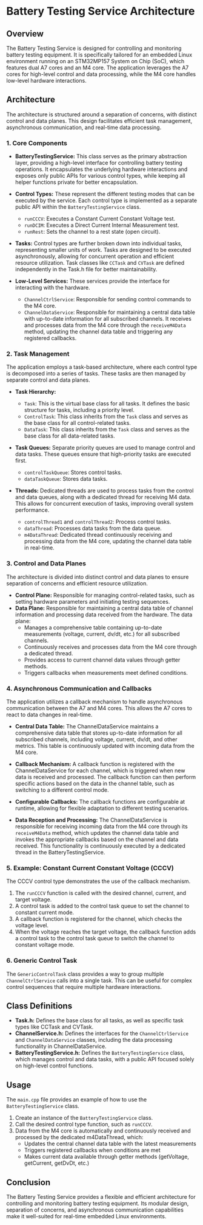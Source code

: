 # Battery Testing Service Architecture

## Overview

The Battery Testing Service is designed for controlling and monitoring battery testing equipment. It is specifically tailored for an embedded Linux environment running on an STM32MP157 System on Chip (SoC), which features dual A7 cores and an M4 core. The application leverages the A7 cores for high-level control and data processing, while the M4 core handles low-level hardware interactions.

## Architecture

The architecture is structured around a separation of concerns, with distinct control and data planes. This design facilitates efficient task management, asynchronous communication, and real-time data processing.

### 1. Core Components

*   **BatteryTestingService:** This class serves as the primary abstraction layer, providing a high-level interface for controlling battery testing operations. It encapsulates the underlying hardware interactions and exposes only public APIs for various control types, while keeping all helper functions private for better encapsulation.

*   **Control Types:** These represent the different testing modes that can be executed by the service. Each control type is implemented as a separate public API within the `BatteryTestingService` class.
    *   `runCCCV`: Executes a Constant Current Constant Voltage test.
    *   `runDCIM`: Executes a Direct Current Internal Measurement test.
    *   `runRest`: Sets the channel to a rest state (open circuit).

*   **Tasks:** Control types are further broken down into individual tasks, representing smaller units of work. Tasks are designed to be executed asynchronously, allowing for concurrent operation and efficient resource utilization. Task classes like `CCTask` and `CVTask` are defined independently in the Task.h file for better maintainability.

*   **Low-Level Services:** These services provide the interface for interacting with the hardware.
    *   `ChannelCtrlService`: Responsible for sending control commands to the M4 core.
    *   `ChannelDataService`: Responsible for maintaining a central data table with up-to-date information for all subscribed channels. It receives and processes data from the M4 core through the `receiveM4Data` method, updating the channel data table and triggering any registered callbacks.

### 2. Task Management

The application employs a task-based architecture, where each control type is decomposed into a series of tasks. These tasks are then managed by separate control and data planes.

*   **Task Hierarchy:**
    *   `Task`: This is the virtual base class for all tasks. It defines the basic structure for tasks, including a priority level.
    *   `ControlTask`: This class inherits from the `Task` class and serves as the base class for all control-related tasks.
    *   `DataTask`: This class inherits from the `Task` class and serves as the base class for all data-related tasks.

*   **Task Queues:** Separate priority queues are used to manage control and data tasks. These queues ensure that high-priority tasks are executed first.
    *   `controlTaskQueue`: Stores control tasks.
    *   `dataTaskQueue`: Stores data tasks.

*   **Threads:** Dedicated threads are used to process tasks from the control and data queues, along with a dedicated thread for receiving M4 data. This allows for concurrent execution of tasks, improving overall system performance.
    *   `controlThread1` and `controlThread2`: Process control tasks.
    *   `dataThread`: Processes data tasks from the data queue.
    *   `m4DataThread`: Dedicated thread continuously receiving and processing data from the M4 core, updating the channel data table in real-time.

### 3. Control and Data Planes

The architecture is divided into distinct control and data planes to ensure separation of concerns and efficient resource utilization.

*   **Control Plane:** Responsible for managing control-related tasks, such as setting hardware parameters and initiating testing sequences.
*   **Data Plane:** Responsible for maintaining a central data table of channel information and processing data received from the hardware. The data plane:
    * Manages a comprehensive table containing up-to-date measurements (voltage, current, dv/dt, etc.) for all subscribed channels.
    * Continuously receives and processes data from the M4 core through a dedicated thread.
    * Provides access to current channel data values through getter methods.
    * Triggers callbacks when measurements meet defined conditions.

### 4. Asynchronous Communication and Callbacks

The application utilizes a callback mechanism to handle asynchronous communication between the A7 and M4 cores. This allows the A7 cores to react to data changes in real-time.

*   **Central Data Table:** The ChannelDataService maintains a comprehensive data table that stores up-to-date information for all subscribed channels, including voltage, current, dv/dt, and other metrics. This table is continuously updated with incoming data from the M4 core.

*   **Callback Mechanism:** A callback function is registered with the ChannelDataService for each channel, which is triggered when new data is received and processed. The callback function can then perform specific actions based on the data in the channel table, such as switching to a different control mode.

*   **Configurable Callbacks:** The callback functions are configurable at runtime, allowing for flexible adaptation to different testing scenarios.

*   **Data Reception and Processing:** The ChannelDataService is responsible for receiving incoming data from the M4 core through its `receiveM4Data` method, which updates the channel data table and invokes the appropriate callbacks based on the channel and data received. This functionality is continuously executed by a dedicated thread in the BatteryTestingService.

### 5. Example: Constant Current Constant Voltage (CCCV)

The CCCV control type demonstrates the use of the callback mechanism.

1.  The `runCCCV` function is called with the desired channel, current, and target voltage.
2.  A control task is added to the control task queue to set the channel to constant current mode.
3.  A callback function is registered for the channel, which checks the voltage level.
4.  When the voltage reaches the target voltage, the callback function adds a control task to the control task queue to switch the channel to constant voltage mode.

### 6. Generic Control Task

The `GenericControlTask` class provides a way to group multiple `ChannelCtrlService` calls into a single task. This can be useful for complex control sequences that require multiple hardware interactions.

## Class Definitions

*   **Task.h:** Defines the base class for all tasks, as well as specific task types like CCTask and CVTask.
*   **ChannelService.h:** Defines the interfaces for the `ChannelCtrlService` and `ChannelDataService` classes, including the data processing functionality in ChannelDataService.
*   **BatteryTestingService.h:** Defines the `BatteryTestingService` class, which manages control and data tasks, with a public API focused solely on high-level control functions.

## Usage

The `main.cpp` file provides an example of how to use the `BatteryTestingService` class.

1.  Create an instance of the `BatteryTestingService` class.
2.  Call the desired control type function, such as `runCCCV`.
3.  Data from the M4 core is automatically and continuously received and processed by the dedicated m4DataThread, which:
    * Updates the central channel data table with the latest measurements
    * Triggers registered callbacks when conditions are met
    * Makes current data available through getter methods (getVoltage, getCurrent, getDvDt, etc.)

## Conclusion

The Battery Testing Service provides a flexible and efficient architecture for controlling and monitoring battery testing equipment. Its modular design, separation of concerns, and asynchronous communication capabilities make it well-suited for real-time embedded Linux environments.
